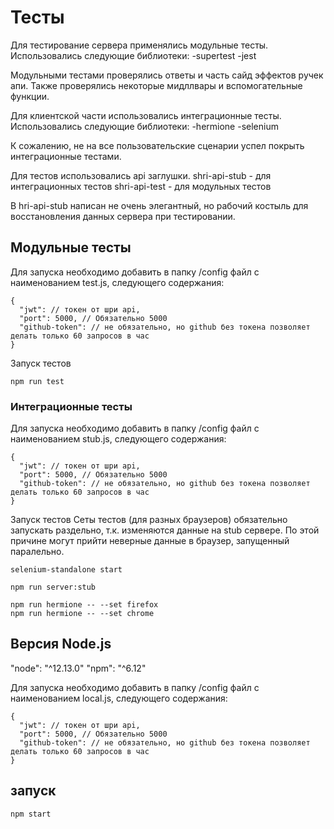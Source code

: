 # Тесты

Для тестирование сервера применялись модульные тесты.
Использовались следующие библиотеки:
-supertest
-jest

Модульными тестами проверялись ответы и часть сайд эффектов ручек апи.
Также проверялись некоторые мидллвары и вспомогательные функции.

Для клиентской части использовались интеграционные тесты.
Использовались следующие библиотеки:
-hermione
-selenium

К сожалению, не на все пользовательские сценарии успел покрыть интеграционные тестами.

Для тестов использовались api заглушки.
shri-api-stub - для интеграционных тестов
shri-api-test - для модульных тестов

В hri-api-stub написан не очень элегантный, но рабочий костыль для восстановления данных сервера при тестировании.

## Модульные тесты

Для запуска необходимо добавить в папку /config файл с наименованием test.js, следующего содержания:

```
{
  "jwt": // токен от шри api,
  "port": 5000, // Обязательно 5000
  "github-token": // не обязательно, но github без токена позволяет делать только 60 запросов в час
}
```

Запуск тестов

```
npm run test
```

### Интеграционные тесты

Для запуска необходимо добавить в папку /config файл с наименованием stub.js, следующего содержания:

```
{
  "jwt": // токен от шри api,
  "port": 5000, // Обязательно 5000
  "github-token": // не обязательно, но github без токена позволяет делать только 60 запросов в час
}
```

Запуск тестов
Сеты тестов (для разных браузеров) обязательно запускать раздельно, т.к. изменяются данные на stub сервере. По этой причине могут прийти неверные данные в браузер, запущенный паралельно.

```
selenium-standalone start

npm run server:stub

npm run hermione -- --set firefox
npm run hermione -- --set chrome
```

## Версия Node.js

"node": "^12.13.0"
"npm": "^6.12"

Для запуска необходимо добавить в папку /config файл с наименованием local.js, следующего содержания:

```
{
  "jwt": // токен от шри api,
  "port": 5000, // Обязательно 5000
  "github-token": // не обязательно, но github без токена позволяет делать только 60 запросов в час
}
```

## запуск

```
npm start
```
